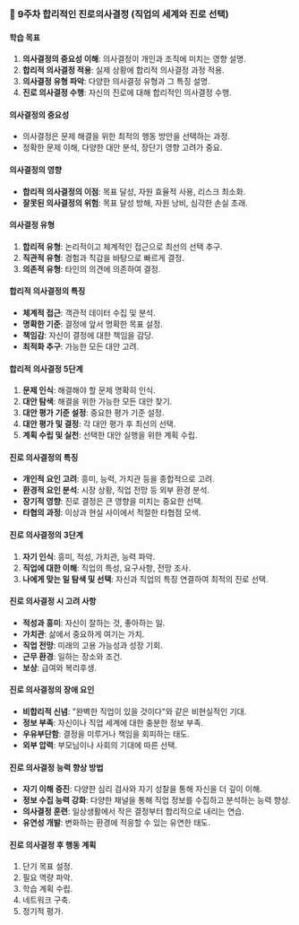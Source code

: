 ### 📘 **9주차 합리적인 진로의사결정 (직업의 세계와 진로 선택)**

#### **학습 목표**

1. **의사결정의 중요성 이해**: 의사결정이 개인과 조직에 미치는 영향 설명.
2. **합리적 의사결정 적용**: 실제 상황에 합리적 의사결정 과정 적용.
3. **의사결정 유형 파악**: 다양한 의사결정 유형과 그 특징 설명.
4. **진로 의사결정 수행**: 자신의 진로에 대해 합리적인 의사결정 수행.

#### **의사결정의 중요성**

* 의사결정은 문제 해결을 위한 최적의 행동 방안을 선택하는 과정.
* 정확한 문제 이해, 다양한 대안 분석, 장단기 영향 고려가 중요.

#### **의사결정의 영향**

* **합리적 의사결정의 이점**: 목표 달성, 자원 효율적 사용, 리스크 최소화.
* **잘못된 의사결정의 위험**: 목표 달성 방해, 자원 낭비, 심각한 손실 초래.

#### **의사결정 유형**

1. **합리적 유형**: 논리적이고 체계적인 접근으로 최선의 선택 추구.
2. **직관적 유형**: 경험과 직감을 바탕으로 빠르게 결정.
3. **의존적 유형**: 타인의 의견에 의존하여 결정.

#### **합리적 의사결정의 특징**

* **체계적 접근**: 객관적 데이터 수집 및 분석.
* **명확한 기준**: 결정에 앞서 명확한 목표 설정.
* **책임감**: 자신이 결정에 대한 책임을 감당.
* **최적화 추구**: 가능한 모든 대안 고려.

#### **합리적 의사결정 5단계**

1. **문제 인식**: 해결해야 할 문제 명확히 인식.
2. **대안 탐색**: 해결을 위한 가능한 모든 대안 찾기.
3. **대안 평가 기준 설정**: 중요한 평가 기준 설정.
4. **대안 평가 및 결정**: 각 대안 평가 후 최선의 선택.
5. **계획 수립 및 실천**: 선택한 대안 실행을 위한 계획 수립.

#### **진로 의사결정의 특징**

* **개인적 요인 고려**: 흥미, 능력, 가치관 등을 종합적으로 고려.
* **환경적 요인 분석**: 시장 상황, 직업 전망 등 외부 환경 분석.
* **장기적 영향**: 진로 결정은 큰 영향을 미치는 중요한 선택.
* **타협의 과정**: 이상과 현실 사이에서 적절한 타협점 모색.

#### **진로 의사결정의 3단계**

1. **자기 인식**: 흥미, 적성, 가치관, 능력 파악.
2. **직업에 대한 이해**: 직업의 특성, 요구사항, 전망 조사.
3. **나에게 맞는 일 탐색 및 선택**: 자신과 직업의 특징 연결하여 최적의 진로 선택.

#### **진로 의사결정 시 고려 사항**

* **적성과 흥미**: 자신이 잘하는 것, 좋아하는 일.
* **가치관**: 삶에서 중요하게 여기는 가치.
* **직업 전망**: 미래의 고용 가능성과 성장 기회.
* **근무 환경**: 일하는 장소와 조건.
* **보상**: 급여와 복리후생.

#### **진로 의사결정의 장애 요인**

* **비합리적 신념**: "완벽한 직업이 있을 것이다"와 같은 비현실적인 기대.
* **정보 부족**: 자신이나 직업 세계에 대한 충분한 정보 부족.
* **우유부단함**: 결정을 미루거나 책임을 회피하는 태도.
* **외부 압력**: 부모님이나 사회의 기대에 따른 선택.

#### **진로 의사결정 능력 향상 방법**

* **자기 이해 증진**: 다양한 심리 검사와 자기 성찰을 통해 자신을 더 깊이 이해.
* **정보 수집 능력 강화**: 다양한 채널을 통해 직업 정보를 수집하고 분석하는 능력 향상.
* **의사결정 훈련**: 일상생활에서 작은 결정부터 합리적으로 내리는 연습.
* **유연성 개발**: 변화하는 환경에 적응할 수 있는 유연한 태도.

#### **진로 의사결정 후 행동 계획**

1. 단기 목표 설정.
2. 필요 역량 파악.
3. 학습 계획 수립.
4. 네트워크 구축.
5. 정기적 평가.
